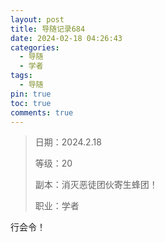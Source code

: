 ```yaml
---
layout: post
title: 导随记录684
date: 2024-02-18 04:26:43
categories:
  - 导随
  - 学者
tags:
  - 导随
pin: true
toc: true
comments: true
---
```

> 日期：2024.2.18
>
> 等级：20
>
> 副本：消灭恶徒团伙寄生蜂团！
>
> 职业：学者

行会令！